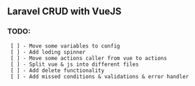## Laravel CRUD with VueJS

### TODO:
     [ ] - Move some variables to config
     [ ] - Add loding spinner
     [ ] - Move some actions caller from vue to actions
     [ ] - Split vue & js into different files
     [ ] - Add delete functionality
     [ ] - Add missed conditions & validations & error handler